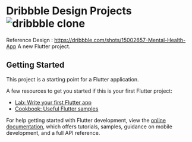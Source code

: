 # Dribbble Design Projects![dribbble clone](https://user-images.githubusercontent.com/98849270/177058904-e0195ce0-91e9-4eee-af2b-31b507e0342d.png)

Reference Design : https://dribbble.com/shots/15002657-Mental-Health-App
A new Flutter project.

## Getting Started

This project is a starting point for a Flutter application.

A few resources to get you started if this is your first Flutter project:

- [Lab: Write your first Flutter app](https://docs.flutter.dev/get-started/codelab)
- [Cookbook: Useful Flutter samples](https://docs.flutter.dev/cookbook)

For help getting started with Flutter development, view the
[online documentation](https://docs.flutter.dev/), which offers tutorials,
samples, guidance on mobile development, and a full API reference.
